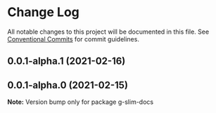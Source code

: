# Change Log

All notable changes to this project will be documented in this file.
See [Conventional Commits](https://conventionalcommits.org) for commit guidelines.

## 0.0.1-alpha.1 (2021-02-16)



## 0.0.1-alpha.0 (2021-02-15)

**Note:** Version bump only for package g-slim-docs
